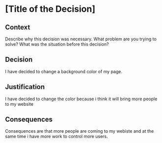 # [Title of the Decision]

## Context
Describe why this decision was necessary. What problem are you trying to solve? What was the situation before this decision?

## Decision
I have decided to change a background color of my page.

## Justification
I have decided to change the color because i think it will bring more people to my website

## Consequences
Consequences are that more people are coming to my webiste and at the same time i have more work to control more users.
